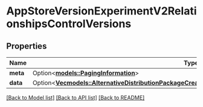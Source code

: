 # AppStoreVersionExperimentV2RelationshipsControlVersions

## Properties

Name | Type | Description | Notes
------------ | ------------- | ------------- | -------------
**meta** | Option<[**models::PagingInformation**](PagingInformation.md)> |  | [optional]
**data** | Option<[**Vec<models::AlternativeDistributionPackageCreateRequestDataRelationshipsAppStoreVersionData>**](AlternativeDistributionPackageCreateRequest_data_relationships_appStoreVersion_data.md)> |  | [optional]

[[Back to Model list]](../README.md#documentation-for-models) [[Back to API list]](../README.md#documentation-for-api-endpoints) [[Back to README]](../README.md)


